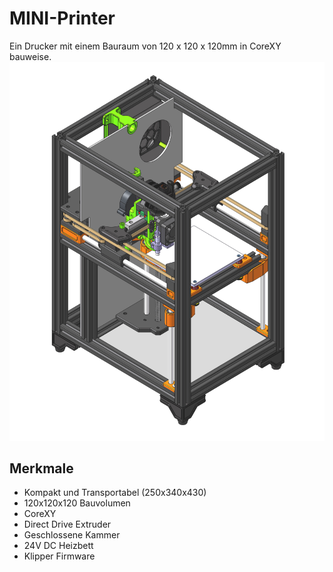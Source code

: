 # MINI-Printer
Ein Drucker mit einem Bauraum von 120 x 120 x 120mm in CoreXY bauweise.
![Alt-Text](images/mini-printer.jpg "Bild-Titel")

## Merkmale
- Kompakt und Transportabel (250x340x430)
- 120x120x120 Bauvolumen
- CoreXY
- Direct Drive Extruder
- Geschlossene Kammer
- 24V DC Heizbett
- Klipper Firmware
